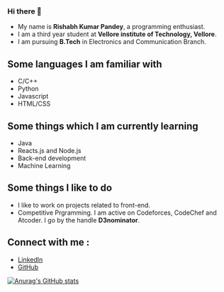 ### Hi there 👋

* My name is **Rishabh Kumar Pandey**, a programming enthusiast.
* I am a third year student at **Vellore institute of Technology, Vellore**.
* I am pursuing **B.Tech** in Electronics and Communication Branch.

## Some languages I am familiar with 
* C/C++
* Python
* Javascript
* HTML/CSS

## Some things which I am currently learning 
* Java
* Reacts.js and Node.js
* Back-end development
* Machine Learning

## Some things I like to do
* I like to work on projects related to front-end.
* Competitive Prgramming. I am active on Codeforces, CodeChef and Atcoder.
  I go by the handle **D3nominator**.

## Connect with me : 
* [LinkedIn](www.linkedin.com/in/d3nominator)
* [GitHub](https://github.com/d3nominator) 

[![Anurag's GitHub stats](https://github-readme-stats.vercel.app/api?username=d3nominator)](https://github.com/d3nominator/github-readme-stats)
